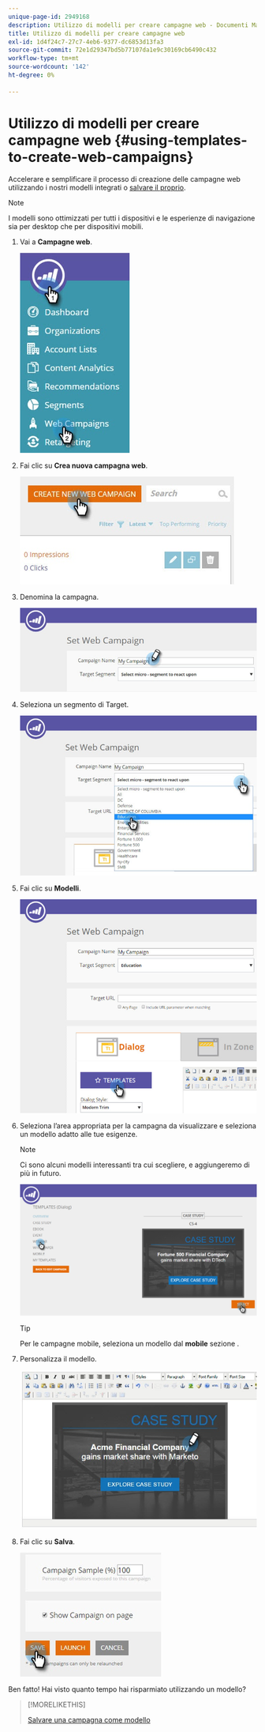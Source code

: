 ```yaml
---
unique-page-id: 2949168
description: Utilizzo di modelli per creare campagne web - Documenti Marketo - Documentazione del prodotto
title: Utilizzo di modelli per creare campagne web
exl-id: 1d4f24c7-27c7-4eb6-9377-dc6853d13fa3
source-git-commit: 72e1d29347bd5b77107da1e9c30169cb6490c432
workflow-type: tm+mt
source-wordcount: '142'
ht-degree: 0%

---
```


# Utilizzo di modelli per creare campagne web {#using-templates-to-create-web-campaigns}

Accelerare e semplificare il processo di creazione delle campagne web utilizzando i nostri modelli integrati o [salvare il proprio](save-your-campaign-as-a-template.md).

>[!NOTE]
>
>I modelli sono ottimizzati per tutti i dispositivi e le esperienze di navigazione sia per desktop che per dispositivi mobili.

1. Vai a **Campagne web**.

   ![](assets/web-campaigns-hand.jpg)

1. Fai clic su **Crea nuova campagna web**.

   ![](assets/create-new-web-campaign-create-hand.jpg)

1. Denomina la campagna.

   ![](assets/set-web-campaign-my-campaign-hand.jpg)

1. Seleziona un segmento di Target.

   ![](assets/set-web-campaign-education.jpg)

1. Fai clic su **Modelli**.

   ![](assets/templates.png)

1. Seleziona l’area appropriata per la campagna da visualizzare e seleziona un modello adatto alle tue esigenze.

   >[!NOTE]
   >
   >Ci sono alcuni modelli interessanti tra cui scegliere, e aggiungeremo di più in futuro.

   ![](assets/select.png)

   >[!TIP]
   >
   >Per le campagne mobile, seleziona un modello dal **mobile** sezione .

1. Personalizza il modello.

   ![](assets/customize-template.jpg)

1. Fai clic su **Salva**.

   ![](assets/click-save-hand.jpg)

Ben fatto! Hai visto quanto tempo hai risparmiato utilizzando un modello?

>[!MORELIKETHIS]
>
>[Salvare una campagna come modello](/help/marketo/product-docs/web-personalization/using-templates/save-your-campaign-as-a-template.md)
